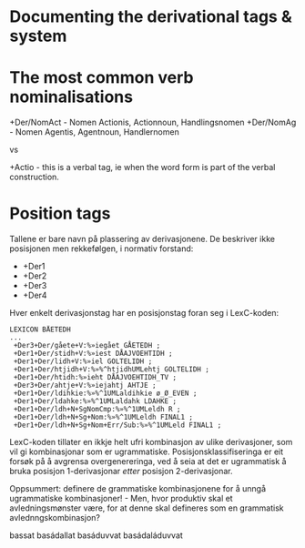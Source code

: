 # Documenting the derivational tags & system

# The most common verb nominalisations

+Der/NomAct - Nomen Actionis, Actionnoun, Handlingsnomen
+Der/NomAg  - Nomen Agentis, Agentnoun, Handlernomen

vs

+Actio - this is a verbal tag, ie when the word form is part of the verbal construction.

# Position tags

Tallene er bare navn på plassering av derivasjonene. De beskriver ikke posisjonen men rekkefølgen, i normativ forstand:

* +Der1
* +Der2
* +Der3
* +Der4

Hver enkelt derivasjonstag har en posisjonstag foran seg i LexC-koden:

```
LEXICON BÅETEDH
...
 +Der3+Der/gåete+V:%»iegået GÅETEDH ;
 +Der1+Der/stidh+V:%»iest DÅAJVOEHTIDH ;
 +Der1+Der/lidh+V:%»iel GOLTELIDH ;
 +Der1+Der/htjidh+V:%»%^htjidhUMLehtj GOLTELIDH ;
 +Der1+Der/htidh:%»ieht DÅAJVOEHTIDH_TV ;
 +Der3+Der/ahtje+V:%»iejahtj AHTJE ;
 +Der1+Der/ldihkie:%»%^1UMLaldihkie ø_Ø_EVEN ;
 +Der1+Der/ldahke:%»%^1UMLaldahk LDAHKE ;
 +Der1+Der/ldh+N+SgNomCmp:%»%^1UMLeldh R ;
 +Der1+Der/ldh+N+Sg+Nom:%»%^1UMLeldh FINAL1 ;
 +Der1+Der/ldh+N+Sg+Nom+Err/Sub:%»%^1UMLeld FINAL1 ; 
```

LexC-koden tillater en ikkje helt ufri kombinasjon av ulike derivasjoner, som vil gi kombinasjonar som er ugrammatiske. Posisjonsklassifiseringa er eit forsøk på å avgrensa overgenereringa, ved å seia at det er ugrammatisk å bruka posisjon 1-derivasjonar *etter* posisjon 2-derivasjonar.

Oppsummert: definere de grammatiske kombinasjonene for å unngå ugrammatiske kombinasjoner! - Men, hvor produktiv skal et avledningsmønster være, for at denne skal defineres som en grammatisk avlednngskombinasjon?

bassat
basádallat
basáduvvat
basádaláduvvat
